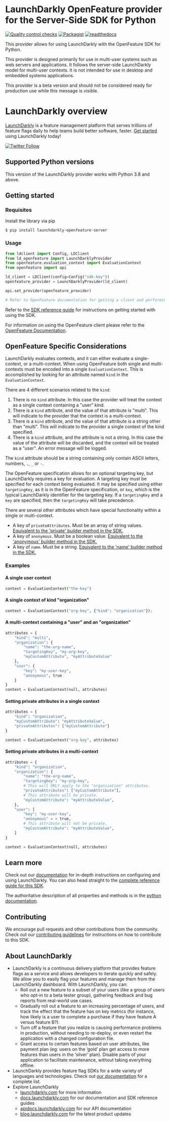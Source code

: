 # LaunchDarkly OpenFeature provider for the Server-Side SDK for Python

[![Quality control checks](https://github.com/launchdarkly/openfeature-python-server/actions/workflows/ci.yml/badge.svg)](https://github.com/launchdarkly/openfeature-python-server/actions/workflows/ci.yml)
[![Packagist](https://img.shields.io/packagist/v/launchdarkly/openfeature-server.svg?style=flat-square)](https://packagist.org/packages/launchdarkly/openfeature-server)
[![readthedocs](https://readthedocs.org/projects/launchdarkly-openfeature-server/badge/)](https://launchdarkly-openfeature-server.readthedocs.io/en/latest/)

This provider allows for using LaunchDarkly with the OpenFeature SDK for Python.

This provider is designed primarily for use in multi-user systems such as web servers and applications. It follows the server-side LaunchDarkly model for multi-user contexts. It is not intended for use in desktop and embedded systems applications.

This provider is a beta version and should not be considered ready for production use while this message is visible.

# LaunchDarkly overview

[LaunchDarkly](https://www.launchdarkly.com) is a feature management platform that serves trillions of feature flags daily to help teams build better software, faster. [Get started](https://docs.launchdarkly.com/home/getting-started) using LaunchDarkly today!

[![Twitter Follow](https://img.shields.io/twitter/follow/launchdarkly.svg?style=social&label=Follow&maxAge=2592000)](https://twitter.com/intent/follow?screen_name=launchdarkly)

## Supported Python versions

This version of the LaunchDarkly provider works with Python 3.8 and above.

## Getting started

### Requisites

Install the library via pip

```shell
$ pip install launchdarkly-openfeature-server
```

### Usage

```python
from ldclient import Config, LDClient
from ld_openfeature import LaunchDarklyProvider
from openfeature.evaluation_context import EvaluationContext
from openfeature import api

ld_client = LDClient(config=Config("sdk-key"))
openfeature_provider = LaunchDarklyProvider(ld_client)

api.set_provider(openfeature_provider)

# Refer to OpenFeature documentation for getting a client and performing evaluations.
```

Refer to the [SDK reference guide](https://docs.launchdarkly.com/sdk/server-side/python) for instructions on getting started with using the SDK.

For information on using the OpenFeature client please refer to the [OpenFeature Documentation](https://docs.openfeature.dev/docs/reference/concepts/evaluation-api/).

## OpenFeature Specific Considerations

LaunchDarkly evaluates contexts, and it can either evaluate a single-context, or a multi-context. When using OpenFeature both single and multi-contexts must be encoded into a single `EvaluationContext`. This is accomplished by looking for an attribute named `kind` in the `EvaluationContext`.

There are 4 different scenarios related to the `kind`:
1. There is no `kind` attribute. In this case the provider will treat the context as a single context containing a "user" kind.
2. There is a `kind` attribute, and the value of that attribute is "multi". This will indicate to the provider that the context is a multi-context.
3. There is a `kind` attribute, and the value of that attribute is a string other than "multi". This will indicate to the provider a single context of the kind specified.
4. There is a `kind` attribute, and the attribute is not a string. In this case the value of the attribute will be discarded, and the context will be treated as a "user". An error message will be logged.

The `kind` attribute should be a string containing only contain ASCII letters, numbers, `.`, `_` or `-`.

The OpenFeature specification allows for an optional targeting key, but LaunchDarkly requires a key for evaluation. A targeting key must be specified for each context being evaluated. It may be specified using either `targetingKey`, as it is in the OpenFeature specification, or `key`, which is the typical LaunchDarkly identifier for the targeting key. If a `targetingKey` and a `key` are specified, then the `targetingKey` will take precedence.

There are several other attributes which have special functionality within a single or multi-context.
- A key of `privateAttributes`. Must be an array of string values. [Equivalent to the 'private' builder method in the SDK.](https://launchdarkly-python-sdk.readthedocs.io/en/latest/api-main.html#ldclient.ContextBuilder.private)
- A key of `anonymous`. Must be a boolean value.  [Equivalent to the 'anonymous' builder method in the SDK.](https://launchdarkly-python-sdk.readthedocs.io/en/latest/api-main.html#ldclient.ContextBuilder.anonymous)
- A key of `name`. Must be a string. [Equivalent to the 'name' builder method in the SDK.](https://launchdarkly-python-sdk.readthedocs.io/en/latest/api-main.html#ldclient.ContextBuilder.name)

### Examples

#### A single user context

```python
context = EvaluationContext("the-key")
```

#### A single context of kind "organization"

```python
context = EvaluationContext("org-key", {"kind": "organization"});
```

#### A multi-context containing a "user" and an "organization"

```python
attributes = {
    "kind": "multi",
    "organization": {
        "name": "the-org-name",
        "targetingKey", "my-org-key",
        "myCustomAttribute", "myAttributeValue"
    },
    "user": {
        "key": "my-user-key",
        "anonymous", true
    }
}
context = EvaluationContext(null, attributes)
```

#### Setting private attributes in a single context

```python
attributes = {
    "kind": "organization",
    "myCustomAttribute": "myAttributeValue",
    "privateAttributes": ["myCustomAttribute"]
}

context = EvaluationContext("org-key", attributes)
```

#### Setting private attributes in a multi-context

```python
attributes = {
    "kind": "organization",
    "organization": {
        "name": "the-org-name",
        "targetingKey": "my-org-key",
        # This will ONLY apply to the "organization" attributes.
        "privateAttributes": ["myCustomAttribute"],
        # This attribute will be private.
        "myCustomAttribute": "myAttributeValue",
    },
    "user": [
        "key": "my-user-key",
        "anonymous" = > true,
        # This attribute will not be private.
        "myCustomAttribute": "myAttributeValue",
    ]
}

context = EvaluationContext(null, attributes)
```

## Learn more

Check out our [documentation](http://docs.launchdarkly.com) for in-depth instructions on configuring and using LaunchDarkly. You can also head straight to the [complete reference guide for this SDK](https://docs.launchdarkly.com/sdk/server-side/python).

The authoritative description of all properties and methods is in the [python documentation](https://launchdarkly.github.io/python-server-sdk/).

## Contributing

We encourage pull requests and other contributions from the community. Check out our [contributing guidelines](CONTRIBUTING.md) for instructions on how to contribute to this SDK.

## About LaunchDarkly

* LaunchDarkly is a continuous delivery platform that provides feature flags as a service and allows developers to iterate quickly and safely. We allow you to easily flag your features and manage them from the LaunchDarkly dashboard.  With LaunchDarkly, you can:
    * Roll out a new feature to a subset of your users (like a group of users who opt-in to a beta tester group), gathering feedback and bug reports from real-world use cases.
    * Gradually roll out a feature to an increasing percentage of users, and track the effect that the feature has on key metrics (for instance, how likely is a user to complete a purchase if they have feature A versus feature B?).
    * Turn off a feature that you realize is causing performance problems in production, without needing to re-deploy, or even restart the application with a changed configuration file.
    * Grant access to certain features based on user attributes, like payment plan (eg: users on the ‘gold’ plan get access to more features than users in the ‘silver’ plan). Disable parts of your application to facilitate maintenance, without taking everything offline.
* LaunchDarkly provides feature flag SDKs for a wide variety of languages and technologies. Check out [our documentation](https://docs.launchdarkly.com/sdk) for a complete list.
* Explore LaunchDarkly
    * [launchdarkly.com](https://www.launchdarkly.com/ "LaunchDarkly Main Website") for more information
    * [docs.launchdarkly.com](https://docs.launchdarkly.com/  "LaunchDarkly Documentation") for our documentation and SDK reference guides
    * [apidocs.launchdarkly.com](https://apidocs.launchdarkly.com/  "LaunchDarkly API Documentation") for our API documentation
    * [blog.launchdarkly.com](https://blog.launchdarkly.com/  "LaunchDarkly Blog Documentation") for the latest product updates
